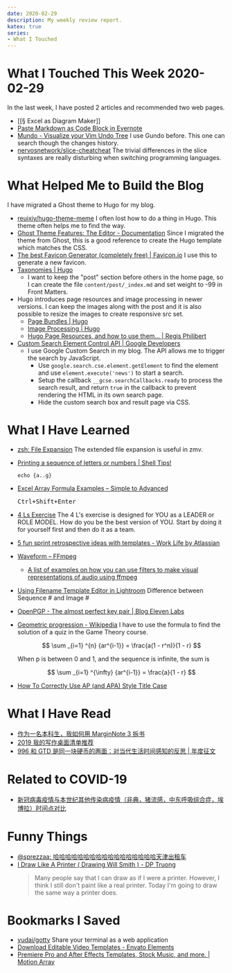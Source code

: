 ```yaml
---
date: 2020-02-29
description: My weekly review report.
katex: true
series:
- What I Touched
---
```


# What I Touched This Week 2020-02-29

In the last week, I have posted 2 articles and recommended two web pages.

* [[§ Excel as Diagram Maker]]
* [Paste Markdown as Code Block in Evernote](https://gist.github.com/9be340cba58cb459ed265f49202a05bf)
* [Mundo - Visualize your Vim Undo Tree](https://simnalamburt.github.io/vim-mundo/)
    I use Gundo before. This one can search though the changes history.
* [nervosnetwork/slice-cheatcheat](https://github.com/nervosnetwork/slice-cheatcheat)
    The trivial differences in the slice syntaxes are really disturbing when switching programming languages.

<!--more-->

# What Helped Me to Build the Blog

I have migrated a Ghost theme to Hugo for my blog.

-   [reuixiy/hugo-theme-meme](https://github.com/reuixiy/hugo-theme-meme)
    I often lost how to do a thing in Hugo. This theme often helps me to find the way.
-   [Ghost Theme Features: The Editor - Documentation](https://ghost.org/docs/api/v3/handlebars-themes/editor/)
    Since I migrated the theme from Ghost, this is a good reference to create the Hugo template which matches the CSS.
-   [The best Favicon Generator (completely free) | Favicon.io](https://favicon.io/favicon-generator/)
    I use this to generate a new favicon.
-   [Taxonomies | Hugo](https://gohugo.io/content-management/taxonomies/)
    -   I want to keep the "post" section before others in the home page, so I can create the file `content/post/_index.md` and set weight to -99 in Front Matters.
-   Hugo introduces page resources and image processing in newer versions. I can keep the images along with the post and it is also possible to resize the images to create responsive src set.
    -   [Page Bundles | Hugo](https://gohugo.io/content-management/page-bundles/)
    -   [Image Processing | Hugo](http://gohugo.io/content-management/image-processing/)
    -   [Hugo Page Resources, and how to use them... | Regis Philibert](https://regisphilibert.com/blog/2018/01/hugo-page-resources-and-how-to-use-them/)
-   [Custom Search Element Control API | Google Developers](https://developers.google.com/custom-search/docs/element)
    -   I use Google Custom Search in my blog. The API allows me to trigger the search by JavaScript.
        -   Use `google.search.cse.element.getElement` to find the element and use `element.execute('news')` to start a search.
        -   Setup the callback `__gcse.searchCallbacks.ready` to process the search result, and return `true` in the callback to prevent rendering the HTML in its own search page.
        -   Hide the custom search box and result page via CSS.

# What I Have Learned
-   [zsh: File Expansion](http://zsh.sourceforge.net/Doc/Release/Expansion.html)
    The extended file expansion is useful in zmv.

-   [Printing a sequence of letters or numbers | Shell Tips!](https://www.shell-tips.com/2008/01/14/printing-a-sequence-of-letters-or-numbers/)

    ```
    echo {a..g}
    ```

-   [Excel Array Formula Examples – Simple to Advanced](https://www.vertex42.com/blog/excel-formulas/array-formula-examples.html)

    <kbd>Ctrl+Shift+Enter</kbd>

-   [4 Ls Exercise](https://trello.com/templates/personal/4-ls-exercise-Bay7DwxN)
    The 4 L's exercise is designed for YOU as a LEADER or ROLE MODEL. How do you be the best version of YOU. Start by doing it for yourself first and then do it as a team.
-   [5 fun sprint retrospective ideas with templates - Work Life by Atlassian](https://www.atlassian.com/blog/jira-software/5-fun-sprint-retrospective-ideas-templates)
-   [Waveform – FFmpeg](https://trac.ffmpeg.org/wiki/Waveform)
    -   [A list of examples on how you can use filters to make visual representations of audio using ffmpeg](https://gist.github.com/CannonballSkippy/4455e9bed74241bfbd640a8083fd38b3)
-   [Using Filename Template Editor in Lightroom](https://photographylife.com/using-filename-template-editor-in-lightroom)
    Difference between Sequence \# and Image \#
-   [OpenPGP - The almost perfect key pair | Blog Eleven Labs](https://blog.eleven-labs.com/en/openpgp-almost-perfect-key-pair-part-1/)
-   [Geometric progression - Wikipedia](http://en.wikipedia.org/wiki/Geometric_progression)
    I have to use the formula to find the solution of a quiz in the Game Theory course.

    $$ \sum _{i=1} ^{n} {ar^{i-1}} = \frac{a(1 - r^n)}{1 - r} $$

    When p is between 0 and 1, and the sequence is infinite, the sum is

    $$ \sum _{i=1} ^{\infty} {ar^{i-1}} = \frac{a}{1 - r} $$

-   [How To Correctly Use AP (and APA) Style Title Case](https://www.bkacontent.com/how-to-correctly-use-apa-style-title-case/)

# What I Have Read
-   [作为一名本科生，我如何用 MarginNote 3 拆书](https://sspai.com/post/58621)
-   [2019 我的写作桌面清单推荐](https://sspai.com/post/58833)
-   [996 和 GTD 是同一块硬币的两面：对当代生活时间感知的反思 | 年度征文](https://sspai.com/post/58829)

# Related to COVID-19

-   [新冠病毒疫情与本世纪其他传染病疫情（非典，猪流感，中东呼吸综合症，埃博拉）时间点对比](https://twitter.com/doitian/status/1231077127765872641)

# Funny Things
-   [@sprezzaa: 哈哈哈哈哈哈哈哈哈哈哈哈哈哈哈哈哈天津出租车](https://twitter.com/doitian/status/1228704476497879046)
-   [I Draw Like A Printer ( Drawing Will Smith ) - DP Truong](https://www.youtube.com/watch?v=qyW12gDeWPI)
    > Many people say that I can draw as if I were a printer. However, I think I still don't paint like a real printer. Today I'm going to draw the same way a printer does.

# Bookmarks I Saved
-   [yudai/gotty](https://github.com/yudai/gotty)
    Share your terminal as a web application
-   [Download Editable Video Templates - Envato Elements](https://elements.envato.com/video-templates/compatible-with-final-cut-pro?_ga=2.21989499.1362849140.1582036564-1530649263.1582036564&_gac=1.82340580.1582036564.Cj0KCQiAs67yBRC7ARIsAF49CdW27V0CoORg_po279xQMz_hIboHKSI8iY8dqXac94QJerBXlyTRLCkaAhagEALw_wcB)
-   [Premiere Pro and After Effects Templates, Stock Music, and more. | Motion Array](https://motionarray.com/browse?date_added=last-6-months&sort_by=most-popular&categories=final-cut-pro-templates&page=1&gclid=Cj0KCQiAs67yBRC7ARIsAF49CdWyiyz0rfky95TcmZJpB3MDW4JiCR0JuceuEH3swrYWOs2aLxio11waAjTCEALw_wcB)
